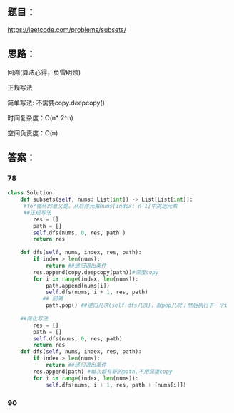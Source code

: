 ## 题目：
https://leetcode.com/problems/subsets/




## 思路：
回溯(算法心得，负雪明烛)

正规写法

简单写法: 不需要copy.deepcopy()

时间复杂度：O(n* 2^n)

空间负责度：O(n)


## 答案：
### 78
```python
class Solution:
    def subsets(self, nums: List[int]) -> List[List[int]]:
     #for循环的意义是，从后序元素nums[index: n-1]中挑选元素
     ##正规写法
        res = []
        path = []
        self.dfs(nums, 0, res, path )
        return res
    
    def dfs(self, nums, index, res, path):
        if index > len(nums):
            return ##递归退出条件
        res.append(copy.deepcopy(path))#深度copy
        for i in range(index, len(nums)):
            path.append(nums[i])
            self.dfs(nums, i + 1, res, path)
           ## 回溯
            path.pop() ##递归几次(self.dfs几次)，就pop几次；然后执行下一个i
            
    ##简化写法
        res = []
        path = []
        self.dfs(nums, 0, res, path)
        return res
    def dfs(self, nums, index, res, path):
        if index > len(nums):
            return ##递归退出条件
        res.append(path) #每次都有新的path,不用深度copy
        for i in range(index, len(nums)):
            self.dfs(nums, i + 1, res, path + [nums[i]])
```
### 90
```python

```


